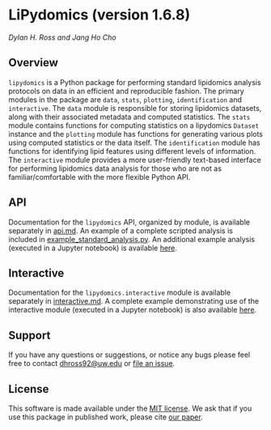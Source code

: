 # LiPydomics (version 1.6.8)
_Dylan H. Ross and Jang Ho Cho_
  
  
## Overview
`lipydomics` is a Python package for performing standard lipidomics analysis protocols on data in an efficient and 
reproducible fashion. The primary modules in the package are `data`, `stats`, `plotting`, `identification` and 
`interactive`. The `data` module is responsible for storing lipidomics datasets, along with their associated metadata
and computed statistics. The `stats` module contains functions for computing statistics on a lipydomics `Dataset` 
instance and the `plotting` module has functions for generating various plots using computed statistics or the data
itself. The `identification` module has functions for identifying lipid features using different levels of information. 
The `interactive` module provides a more user-friendly text-based interface for performing lipidomics data analysis
for those who are not as familiar/comfortable with the more flexible Python API. 


## API
Documentation for the `lipydomics` API, organized by module, is available separately in [api.md](api.md). An example of 
a complete scripted analysis is included in [example_standard_analysis.py](example_standard_analysis.py). An additional 
example analysis (executed in a Jupyter notebook) is available [here](notebook_examples/API_Example.ipynb). 



## Interactive
Documentation for the `lipydomics.interactive` module is available separately in [interactive.md](interactive.md). A
complete example demonstrating use of the interactive module (executed in a Jupyter notebook) is also available 
[here](notebook_examples/Interactive_Example.ipynb).


## Support
If you have any questions or suggestions, or notice any bugs please feel free to contact dhross92@uw.edu or 
[file an issue](https://github.com/dylanhross/lipydomics/issues/new).


## License 
This software is made available under the [MIT license](LICENSE). We ask that if you use this package in published
work, please cite [our paper](https://pubs.acs.org/doi/10.1021/acs.analchem.0c02560). 

